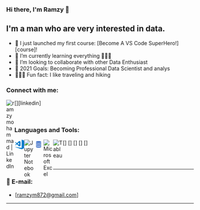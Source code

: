 ### Hi there, I'm Ramzy 👋



## I'm a man who are very interested in data.

- 🔭 I just launched my first course: [Become A VS Code SuperHero!][course]!
- 🌱 I’m currently learning everything 🤹🏼‍♀️
- 👯 I’m looking to collaborate with other Data Enthusiast
- 🥅 2021 Goals: Becoming Professional Data Scientist and analys
- 🏄🏼‍♀️ Fun fact: I like traveling and hiking


### Connect with me:

[<img align="left" alt="ramzymohammad | LinkedIn" width="22px" src="www.linkedin.com/in/ramzy-mohammad" />][linkedin]

<br />

### Languages and Tools:

[<img align="left" alt="Visual Studio Code" width="26px" src="https://raw.githubusercontent.com/github/explore/80688e429a7d4ef2fca1e82350fe8e3517d3494d/topics/visual-studio-code/visual-studio-code.png" />]
[<img align="left" alt="Jupyter Notebook" width="26px" src="https://upload.wikimedia.org/wikipedia/commons/3/38/Jupyter_logo.svg" />]
[<img align="left" alt="SQL" width="26px" src="https://raw.githubusercontent.com/github/explore/80688e429a7d4ef2fca1e82350fe8e3517d3494d/topics/sql/sql.png" />]
[<img align="left" alt="Microsoft Excel" width="26px" src="https://upload.wikimedia.org/wikipedia/commons/7/73/Microsoft_Excel_2013-2019_logo.svg" />]
[<img align="left" alt="Tableau" width="26px" src="https://upload.wikimedia.org/wikipedia/commons/4/4b/Tableau_Logo.png" />]

<br />
<br />

---

### 📧 E-mail:

<!-- Email -->
- [ramzym872@gmail.com]
<!-- Email-->

---

